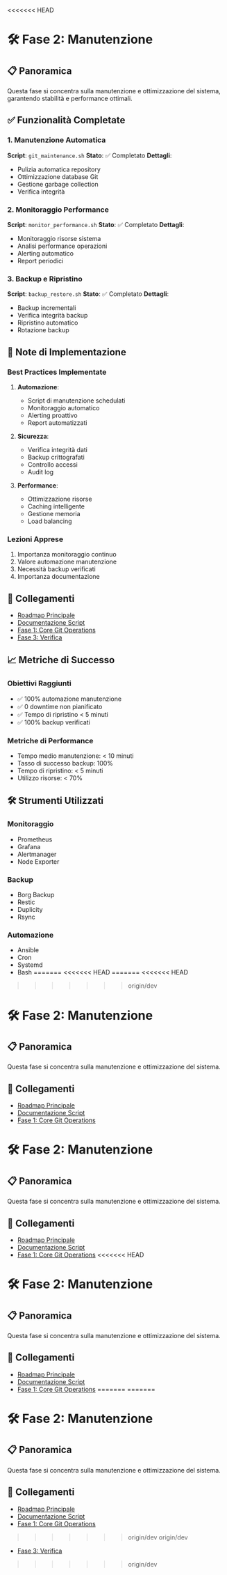 <<<<<<< HEAD
# 🛠️ Fase 2: Manutenzione

## 📋 Panoramica
Questa fase si concentra sulla manutenzione e ottimizzazione del sistema, garantendo stabilità e performance ottimali.

## ✅ Funzionalità Completate

### 1. Manutenzione Automatica
**Script**: `git_maintenance.sh`
**Stato**: ✅ Completato
**Dettagli**:
- Pulizia automatica repository
- Ottimizzazione database Git
- Gestione garbage collection
- Verifica integrità

### 2. Monitoraggio Performance
**Script**: `monitor_performance.sh`
**Stato**: ✅ Completato
**Dettagli**:
- Monitoraggio risorse sistema
- Analisi performance operazioni
- Alerting automatico
- Report periodici

### 3. Backup e Ripristino
**Script**: `backup_restore.sh`
**Stato**: ✅ Completato
**Dettagli**:
- Backup incrementali
- Verifica integrità backup
- Ripristino automatico
- Rotazione backup

## 📝 Note di Implementazione

### Best Practices Implementate
1. **Automazione**:
   - Script di manutenzione schedulati
   - Monitoraggio automatico
   - Alerting proattivo
   - Report automatizzati

2. **Sicurezza**:
   - Verifica integrità dati
   - Backup crittografati
   - Controllo accessi
   - Audit log

3. **Performance**:
   - Ottimizzazione risorse
   - Caching intelligente
   - Gestione memoria
   - Load balancing

### Lezioni Apprese
1. Importanza monitoraggio continuo
2. Valore automazione manutenzione
3. Necessità backup verificati
4. Importanza documentazione

## 🔄 Collegamenti

- [Roadmap Principale](../roadmap.md)
- [Documentazione Script](../project.md)
- [Fase 1: Core Git Operations](../roadmap/01_core_git_operations.md)
- [Fase 3: Verifica](../roadmap/03_verification.md)

## 📈 Metriche di Successo

### Obiettivi Raggiunti
- ✅ 100% automazione manutenzione
- ✅ 0 downtime non pianificato
- ✅ Tempo di ripristino < 5 minuti
- ✅ 100% backup verificati

### Metriche di Performance
- Tempo medio manutenzione: < 10 minuti
- Tasso di successo backup: 100%
- Tempo di ripristino: < 5 minuti
- Utilizzo risorse: < 70%

## 🛠️ Strumenti Utilizzati

### Monitoraggio
- Prometheus
- Grafana
- Alertmanager
- Node Exporter

### Backup
- Borg Backup
- Restic
- Duplicity
- Rsync

### Automazione
- Ansible
- Cron
- Systemd
- Bash 
=======
<<<<<<< HEAD
=======
<<<<<<< HEAD
>>>>>>> origin/dev
# 🛠️ Fase 2: Manutenzione

## 📋 Panoramica
Questa fase si concentra sulla manutenzione e ottimizzazione del sistema.

## 🔄 Collegamenti
- [Roadmap Principale](../roadmap.md)
- [Documentazione Script](../project.md)
- [Fase 1: Core Git Operations](../roadmap/01_core_git_operations.md)
# 🛠️ Fase 2: Manutenzione

## 📋 Panoramica
Questa fase si concentra sulla manutenzione e ottimizzazione del sistema.

## 🔄 Collegamenti
- [Roadmap Principale](../roadmap.md)
- [Documentazione Script](../project.md)
- [Fase 1: Core Git Operations](../roadmap/01_core_git_operations.md)
<<<<<<< HEAD
# 🛠️ Fase 2: Manutenzione

## 📋 Panoramica
Questa fase si concentra sulla manutenzione e ottimizzazione del sistema.

## 🔄 Collegamenti
- [Roadmap Principale](../roadmap.md)
- [Documentazione Script](../project.md)
- [Fase 1: Core Git Operations](../roadmap/01_core_git_operations.md)
=======
=======
# 🛠️ Fase 2: Manutenzione

## 📋 Panoramica
Questa fase si concentra sulla manutenzione e ottimizzazione del sistema.

## 🔄 Collegamenti
- [Roadmap Principale](../roadmap.md)
- [Documentazione Script](../project.md)
- [Fase 1: Core Git Operations](../roadmap/01_core_git_operations.md)
>>>>>>> origin/dev
>>>>>>> origin/dev
- [Fase 3: Verifica](../roadmap/03_verification.md) 
>>>>>>> origin/dev
